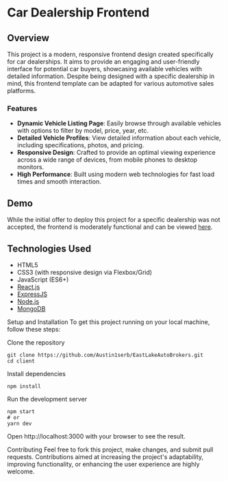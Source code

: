 # Car Dealership Frontend

## Overview

This project is a modern, responsive frontend design created specifically for car dealerships. It aims to provide an engaging and user-friendly interface for potential car buyers, showcasing available vehicles with detailed information. Despite being designed with a specific dealership in mind, this frontend template can be adapted for various automotive sales platforms.

### Features

- **Dynamic Vehicle Listing Page**: Easily browse through available vehicles with options to filter by model, price, year, etc.
- **Detailed Vehicle Profiles**: View detailed information about each vehicle, including specifications, photos, and pricing.
- **Responsive Design**: Crafted to provide an optimal viewing experience across a wide range of devices, from mobile phones to desktop monitors.
- **High Performance**: Built using modern web technologies for fast load times and smooth interaction.

## Demo

While the initial offer to deploy this project for a specific dealership was not accepted, the frontend is moderately functional and can be viewed [here](https://east-lake-auto-brokers.vercel.app/). 

## Technologies Used

- HTML5
- CSS3 (with responsive design via Flexbox/Grid)
- JavaScript (ES6+)
- [React.js](https://reactjs.org/)
- [ExpressJS](https://www.express.com/)
- [Node.js](https://nodejs.org/en)
- [MongoDB](https://www.mongodb.com/)



Setup and Installation
To get this project running on your local machine, follow these steps:

Clone the repository

```
git clone https://github.com/Austin1serb/EastLakeAutoBrokers.git
cd client
```
Install dependencies
```
npm install
```
Run the development server
```
npm start
# or
yarn dev
```
Open http://localhost:3000 with your browser to see the result.

Contributing
Feel free to fork this project, make changes, and submit pull requests. Contributions aimed at increasing the project's adaptability, improving functionality, or enhancing the user experience are highly welcome.



